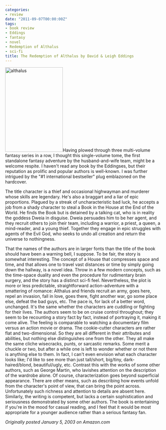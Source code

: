 ```yaml
---
categories:
- review
date: "2011-09-07T00:00:00Z"
tags:
- book review
- Eddings
- fantasy
- novel
- Redemption of Althalus
- sci-fi
title: The Redemption of Althalus by David & Leigh Eddings
---
```

<img class="pull-left" title="althalus" src="http://yentran.isamonkey.org/gallery/images/althalus.jpg" width="186" height="272" />Having plowed through three multi-volume fantasy series in a row, I thought this single-volume tome, the first standalone fantasy adventure by the husband-and-wife team, might be a welcome respite. I haven't read any book by the Eddingses, but their reputation as prolific and popular authors is well-known. I was further intrigued by the "#1 international bestseller" plug emblazoned on the hardcover.

The title character is a thief and occasional highwayman and murderer whose skills are legendary. He's also a braggart and a liar of epic proportions. Plagued by a streak of uncharacteristic bad luck, he accepts a job from a shady character to steal a Book in the House at the End of the World. He finds the Book but is detained by a talking cat, who is in reality the goddess Dweia in disguise. Dweia persuades him to be her agent, and they recruit others to join their team, including a warrior, a priest, a queen, a mind-reader, and a young thief. Together they engage in epic struggles with agents of the Evil God, who seeks to undo all creation and return the universe to nothingness.

That the names of the authors are in larger fonts than the title of the book should have been a warning bell, I suppose. To be fair, the story is somewhat interesting. The concept of a House that compresses space and time, and that allows one to travel vast distances or time by simply going down the hallway, is a novel idea. Throw in a few modern concepts, such as the time-space duality and even the procedure for rudimentary brain surgery, and the story has a distinct sci-fi feel. Nevertheless, the plot is more or less predictable, straightforward action-adventure with a smattering of romance: Althalus and friends recruit an army, goes here, repel an invasion, fall in love, goes there, fight another war, go some place else, defeat the bad guys, etc. The pace is, for lack of a better word, unchanged. It's the same whether the characters are cuddling or fighting for their lives. The authors seem to be on cruise control throughout; they seem to be recounting a story fact by fact, instead of portraying it, making it come alive. The feeling is comparable to watching a documentary film versus an action movie or drama. The cookie-cutter characters are rather flat and two-dimensional. So they are all different in their attributes and abilities, but nothing else distinguishes one from the other. They all make the same cliche wisecracks, punts, or sarcastic remarks. Some merit a chuckle or two, but after a while one is left to wonder whether or not there is anything else to them. In fact, I can't even envision what each character looks like; I'd like to see more than just tall/short, big/tiny, dark-haired/blond, beautiful/ugly, etc. Contrast this with the works of some other authors, such as George Martin, who lavishes attention on the description of the wardrobe alone. Of course, characterization goes beyond superficial appearance. There are other means, such as describing how events unfold from the character's point of view, that can bring the point across. Unfortunately such richness and attention to details are absent here. Similarly, the writing is competent, but lacks a certain sophistication and seriousness demonstrated by some other authors. The book is entertaining if you're in the mood for casual reading, and I feel that it would be most appropriate for a younger audience rather than a serious fantasy fan.

*Originally posted January 5, 2003 on Amazon.com*
